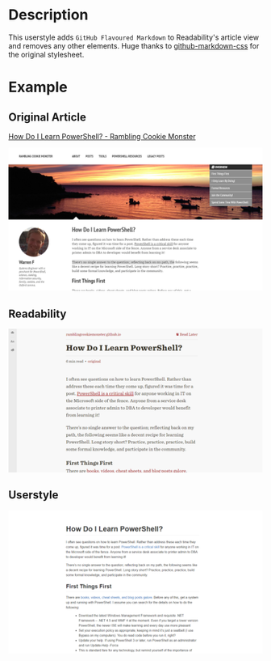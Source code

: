 # Description

This userstyle adds `GitHub Flavoured Markdown` to Readability's article view and removes any other elements. Huge thanks to [github-markdown-css](https://github.com/sindresorhus/github-markdown-css) for the original stylesheet.

# Example

## Original Article

[How Do I Learn PowerShell? - Rambling Cookie Monster](http://ramblingcookiemonster.github.io/How-Do-I-Learn-PowerShell/)

![](Screenshots/01_article_original.png)

## Readability

![](Screenshots/02_readability_original.png)

## Userstyle

![](Screenshots/03_readability_modified.png)
